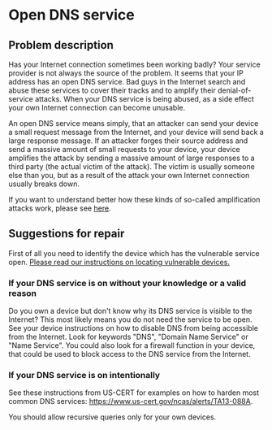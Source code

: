 # Open DNS service

## Problem description

Has your Internet connection sometimes been working badly? Your service provider is not always the source of the problem. It seems that your IP address has an open DNS service. Bad guys in the Internet search and abuse these services to cover their tracks and to amplify their denial-of-service attacks. When your DNS service is being abused, as a side effect your own Internet connection can become unusable.

An open DNS service means simply, that an attacker can send your device a small request message from the Internet, and your device will send back a large response message. If an attacker forges their source address and send a massive amount of small requests to your device, your device amplifies the attack by sending a massive amount of large responses to a third party (the actual victim of the attack). The victim is usually someone else than you, but as a result of the attack your own Internet connection usually breaks down.

If you want to understand better how these kinds of so-called amplification attacks work, please see [here](../categories.md#amplification-attacks).

## Suggestions for repair

First of all you need to identify the device which has the vulnerable service open. [Please read our instructions on locating vulnerable devices.](../locate.md)

### If your DNS service is on without your knowledge or a valid reason

Do you own a device but don't know why its DNS service is visible to the Internet? This most likely means you do not need the service to be open. See your device instructions on how to disable DNS from being accessible from the Internet. Look for keywords "DNS", "Domain Name Service" or "Name Service". You could also look for a firewall function in your device, that could be used to block access to the DNS service from the Internet.

### If your DNS service is on intentionally

See these instructions from US-CERT for examples on how to harden most common DNS services: <https://www.us-cert.gov/ncas/alerts/TA13-088A>.

You should allow recursive queries only for your own devices.
